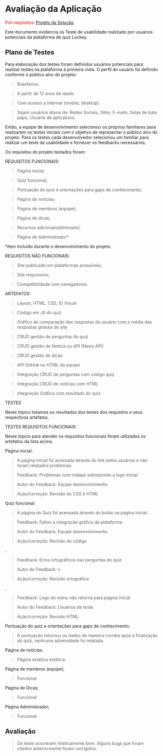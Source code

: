 # Avaliação da Aplicação

<span style="color:red">Pré-requisitos: <a href="6-Implementação.md"> Projeto da Solução</a></span>


Este documento evidencia os Teste de usabilidade realizado por usuários potenciais da plataforma de quiz Lockey.

## Plano de Testes

Para elaboração dos testes foram definidos usuários potenciais para realizar testes na plataforma à primeira vista. O perfil do usuário foi definido conforme o público alvo do projeto:

>Brasileiros.

>A partir de 12 anos de idade.

>Com acesso a Internet (mobile; desktop).

>Sejam usuários ativos de: Redes Sociais, Sites, E-mails, Salas de bate papo, Usuário de aplicativos.

Então, a equipe de desenvolvimento selecionou os próprios familiares para realizarem os testes iniciais com o objetivo de representar o público alvo do projeto. 
Para os testes cada desenvolvedor selecionou um familiar para realizar um teste de usabilidade e fornecer os feedbacks necessários. 

Os requisitos do projeto testados foram:

REQUISITOS FUNCIONAIS:

>Página inicial;

>Quiz funcional;

>Pontuação do quiz e orientações para gaps de conhecimento;

>Página de notícias;

>Página de membros (equipe);

>Página de dicas;

>Recursos adicionais(eliminado).

>Página de Administrador*

*item incluído durante o desenvolvimento do projeto.



REQUISITOS NÃO FUNCIONAIS:

>Site publicado em plataformas acessíveis;

>Site responsivo;

>Compatibilidade com navegadores



ARTEFATOS:

>Layout, HTML, CSS, ID Visual

>Código em JS do quiz

>Gráfico de comparação das respostas do usuário com a média das respostas globais do site

>CRUD gestão de perguntas do quiz

>CRUD gestão de Notícia ou API (News API)

>CRUD gestão de dicas

>API GitHub no HTML da equipe

>Integração CRUD de perguntas com código quiz

>Integração CRUD de notícias com HTML

>Integração Gráfica com resultado do quiz




TESTES

Neste tópico listamos os resultados dos testes dos requisitos e seus respectivos artefatos.

TESTES REQUISITOS FUNCIONAIS:

Neste tópico para atender os requisitos funcionais foram utilizados os artefatos da lista acima. 

Página inicial:

>A página inicial foi acessada através do link pelos usuários e não foram relatados problemas.
>
>Feedback: Problemas com rodapé sobrepondo a logo inicial.
>
>Autor do Feedback: Equipe desenvolvimento.
>
>Ação/correção: Revisão do CSS e HTML

 
Quiz funcional:

>A página do Quiz foi acessada através do botão na página inicial. 

>Feedback: Faltou a integração gráfica da plataforma
>
>Autor do Feedback: Equipe desenvolvimento.
>
>Ação/correção: Revisão do código

.

>Feedback: Erros ortográficos nas perguntas do quiz
>
>Autor do Feedback: v
>
>Ação/correção: Revisão ortográfica

.

>Feedback: Logo do menu não retorna para página inicial
>
>Autor do Feedback: Usuários de teste
>
>Ação/correção: Revisão HTML

		    

Pontuação do quiz e orientações para gaps de conhecimento;

>A pontuação retornou os dados de maneira correta após a finalização do quiz, nenhuma adversidade foi relatada. 
 
Página de notícias;

>Página estática estática. 



Página de membros (equipe);

>Funcional


Página de Dicas;

>Funcional

Página Administrador;

>Funcional

## Avaliação

> Os teste ocorreram relaticamente bem. Alguns bugs que foram citados anteriormente foram corrigidos.
> 
